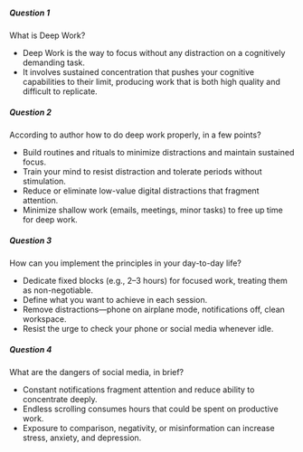 ##### Question 1
What is Deep Work?
* Deep Work is the way to focus without any distraction on a cognitively demanding task. 
* It involves sustained concentration that pushes your cognitive capabilities to their limit, producing 
  work that is both high quality and difficult to replicate.

##### Question 2
According to author how to do deep work properly, in a few points?
* Build routines and rituals to minimize distractions and maintain sustained focus.
* Train your mind to resist distraction and tolerate periods without stimulation.
* Reduce or eliminate low-value digital distractions that fragment attention.
* Minimize shallow work (emails, meetings, minor tasks) to free up time for deep work.

##### Question 3
How can you implement the principles in your day-to-day life?
* Dedicate fixed blocks (e.g., 2–3 hours) for focused work, treating them as non-negotiable.
* Define what you want to achieve in each session.
* Remove distractions—phone on airplane mode, notifications off, clean workspace.
* Resist the urge to check your phone or social media whenever idle.

##### Question 4
What are the dangers of social media, in brief?
* Constant notifications fragment attention and reduce ability to concentrate deeply.
* Endless scrolling consumes hours that could be spent on productive work.
* Exposure to comparison, negativity, or misinformation can increase stress, anxiety, and depression.